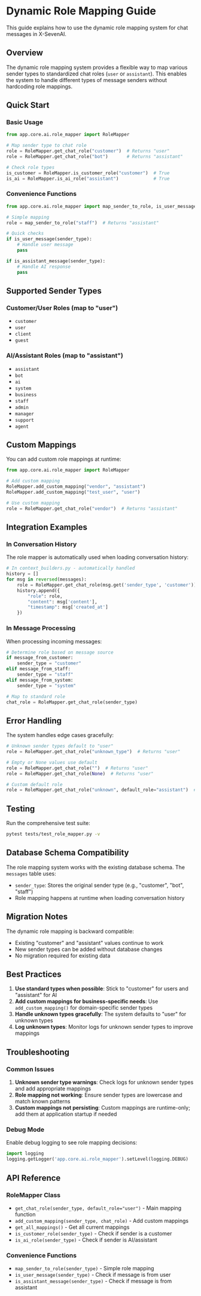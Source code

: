 # Dynamic Role Mapping Guide

This guide explains how to use the dynamic role mapping system for chat messages in X-SevenAI.

## Overview

The dynamic role mapping system provides a flexible way to map various sender types to standardized chat roles (`user` or `assistant`). This enables the system to handle different types of message senders without hardcoding role mappings.

## Quick Start

### Basic Usage

```python
from app.core.ai.role_mapper import RoleMapper

# Map sender type to chat role
role = RoleMapper.get_chat_role("customer")  # Returns "user"
role = RoleMapper.get_chat_role("bot")       # Returns "assistant"

# Check role types
is_customer = RoleMapper.is_customer_role("customer")  # True
is_ai = RoleMapper.is_ai_role("assistant")             # True
```

### Convenience Functions

```python
from app.core.ai.role_mapper import map_sender_to_role, is_user_message, is_assistant_message

# Simple mapping
role = map_sender_to_role("staff")  # Returns "assistant"

# Quick checks
if is_user_message(sender_type):
    # Handle user message
    pass

if is_assistant_message(sender_type):
    # Handle AI response
    pass
```

## Supported Sender Types

### Customer/User Roles (map to "user")
- `customer`
- `user`
- `client`
- `guest`

### AI/Assistant Roles (map to "assistant")
- `assistant`
- `bot`
- `ai`
- `system`
- `business`
- `staff`
- `admin`
- `manager`
- `support`
- `agent`

## Custom Mappings

You can add custom role mappings at runtime:

```python
from app.core.ai.role_mapper import RoleMapper

# Add custom mapping
RoleMapper.add_custom_mapping("vendor", "assistant")
RoleMapper.add_custom_mapping("test_user", "user")

# Use custom mapping
role = RoleMapper.get_chat_role("vendor")  # Returns "assistant"
```

## Integration Examples

### In Conversation History

The role mapper is automatically used when loading conversation history:

```python
# In context_builders.py - automatically handled
history = []
for msg in reversed(messages):
    role = RoleMapper.get_chat_role(msg.get('sender_type', 'customer'))
    history.append({
        "role": role,
        "content": msg['content'],
        "timestamp": msg['created_at']
    })
```

### In Message Processing

When processing incoming messages:

```python
# Determine role based on message source
if message_from_customer:
    sender_type = "customer"
elif message_from_staff:
    sender_type = "staff"
elif message_from_system:
    sender_type = "system"

# Map to standard role
chat_role = RoleMapper.get_chat_role(sender_type)
```

## Error Handling

The system handles edge cases gracefully:

```python
# Unknown sender types default to "user"
role = RoleMapper.get_chat_role("unknown_type")  # Returns "user"

# Empty or None values use default
role = RoleMapper.get_chat_role("")  # Returns "user"
role = RoleMapper.get_chat_role(None)  # Returns "user"

# Custom default role
role = RoleMapper.get_chat_role("unknown", default_role="assistant")  # Returns "assistant"
```

## Testing

Run the comprehensive test suite:

```bash
pytest tests/test_role_mapper.py -v
```

## Database Schema Compatibility

The role mapping system works with the existing database schema. The `messages` table uses:

- `sender_type`: Stores the original sender type (e.g., "customer", "bot", "staff")
- Role mapping happens at runtime when loading conversation history

## Migration Notes

The dynamic role mapping is backward compatible:
- Existing "customer" and "assistant" values continue to work
- New sender types can be added without database changes
- No migration required for existing data

## Best Practices

1. **Use standard types when possible**: Stick to "customer" for users and "assistant" for AI
2. **Add custom mappings for business-specific needs**: Use `add_custom_mapping()` for domain-specific sender types
3. **Handle unknown types gracefully**: The system defaults to "user" for unknown types
4. **Log unknown types**: Monitor logs for unknown sender types to improve mappings

## Troubleshooting

### Common Issues

1. **Unknown sender type warnings**: Check logs for unknown sender types and add appropriate mappings
2. **Role mapping not working**: Ensure sender types are lowercase and match known patterns
3. **Custom mappings not persisting**: Custom mappings are runtime-only; add them at application startup if needed

### Debug Mode

Enable debug logging to see role mapping decisions:

```python
import logging
logging.getLogger('app.core.ai.role_mapper').setLevel(logging.DEBUG)
```

## API Reference

### RoleMapper Class

- `get_chat_role(sender_type, default_role="user")` - Main mapping function
- `add_custom_mapping(sender_type, chat_role)` - Add custom mappings
- `get_all_mappings()` - Get all current mappings
- `is_customer_role(sender_type)` - Check if sender is a customer
- `is_ai_role(sender_type)` - Check if sender is AI/assistant

### Convenience Functions

- `map_sender_to_role(sender_type)` - Simple role mapping
- `is_user_message(sender_type)` - Check if message is from user
- `is_assistant_message(sender_type)` - Check if message is from assistant
